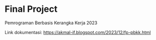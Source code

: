 # Final Project
Pemrograman Berbasis Kerangka Kerja 2023  

Link dokumentasi: https://akmal-if.blogspot.com/2023/12/fp-pbkk.html